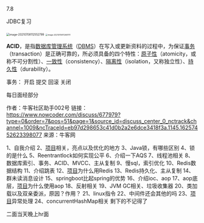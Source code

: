7.8

JDBC复习

<img src="C:\Users\17863\AppData\Roaming\Typora\typora-user-images\image-20210708112552799.png" alt="image-20210708112552799" style="zoom:50%;" />

<img src="C:\Users\17863\AppData\Roaming\Typora\typora-user-images\image-20210708112801111.png" alt="image-20210708112801111" style="zoom:35%;" />

**ACID**，是指[数据库管理系统](https://zh.wikipedia.org/wiki/数据库管理系统)（[DBMS](https://zh.wikipedia.org/wiki/DBMS)）在写入或更新资料的过程中，为保证[事务](https://zh.wikipedia.org/wiki/数据库事务)（transaction）是正确可靠的，所必须具备的四个特性：[原子性](https://zh.wikipedia.org/w/index.php?title=原子性&action=edit&redlink=1)（atomicity，或称不可分割性）、[一致性](https://zh.wikipedia.org/wiki/一致性_(数据库))（consistency）、[隔离性](https://zh.wikipedia.org/wiki/隔離性)（isolation，又称独立性）、[持久性](https://zh.wikipedia.org/w/index.php?title=持久性&action=edit&redlink=1)（durability）。

事务： 开启 提交 回滚 关闭





每日面经部分

作者：牛客社区助手002号
链接：https://www.nowcoder.com/discuss/677979?type=0&order=7&pos=51&page=1&source_id=discuss_center_0_nctrack&channel=1009&ncTraceId=eb97d298653c41d0b2a2e6dce3418f3a.1145.16257452623398077
来源：牛客网



1、自我介绍
2、[项目]()相关，亮点以及优化的地方
3、Java锁，有哪些区别
4、锁的是什么
5、Reentrantlock如何实现公平
6、介绍一下AQS
7、线程池相关
8、数据库索引、事务、ACID、MVCC、主从复制
9、慢sql，索引优化
10、Redis数据结构
11、介绍跳表
12、[项目]()为什么用Redis
13、Redis持久化、主从复制
14、群未读消息设计
15、springboot比起spring的优势
16、介绍ioc、aop
17、aop底层，[项目]()为什么使用aop
18、反射相关
19、JVM GC相关、垃圾收集器
20、类加载以及双亲委派，原因？作用？
21、linux指令
22、中间件还会其他的吗
23、[项目]()异常处理
24、concurrentHashMap相关
剩下的不记得了

二面当天晚上hr面



